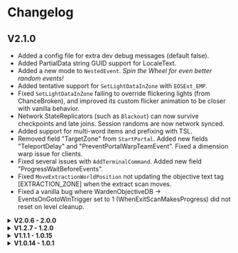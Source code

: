 # Changelog
## V2.1.0
  - Added a config file for extra dev debug messages (default false).
  - Added PartialData string GUID support for LocaleText.
  - Added a new mode to ``NestedEvent``. <i>Spin the Wheel for even better random events!</i>
  - Added tentative support for ``SetLightDataInZone`` with ``EOSExt_EMP``.
  - Fixed ``SetLightDataInZone`` failing to override flickering lights (from ChanceBroken), and improved its custom flicker animation to be closer with vanilla behavior.
  - Network StateReplicators (such as ``Blackout``) can now survive checkpoints and late joins. Session randoms are now network synced.
  - Added support for multi-word items and prefixing with TSL.
  - Removed field "TargetZone" from ``StartPortal``. Added new fields "TeleportDelay" and "PreventPortalWarpTeamEvent". Fixed a dimension warp issue for clients.
  - Fixed several issues with ``AddTerminalCommand``. Added new field "ProgressWaitBeforeEvents".
  - Fixed ``MoveExtractionWorldPosition`` not updating the objective text tag [EXTRACTION_ZONE] when the extract scan moves.
  - Fixed a vanilla bug where WardenObjectiveDB -> EventsOnGotoWinTrigger set to 1 (WhenExitScanMakesProgress) did not reset on level cleanup.

<details>
  <summary><b>V2.0.6 - 2.0.0</b></summary>
<br>

## V2.0.6
  - Fixed issue where the timer element of ``Countdown`` was invisible.
  - Made EventsOnProgress much more consistent. In ``Countup`` if the counter goes below the starting value the progress percentage will be clamped. If the event is instantly completed via ``AdjustAWOTimer`` (not terminated), any remaining EventsOnProgress will be executed.
  - Added more update fields to ``AdjustAWOTimer``.
  - Added proxy fields for ``Countdown``/``Countup``/``AdjustAWOTimer`` for better clarity.

## V2.0.5
  - Changed logic for ``AlertEnemiesInZone``. Both alert mechanisms will now execute regardless of "Enabled", and will run on all clients instead of host only. Setting "Enabled" to true will now print an encouraging message in the console. This should hopefully fix inconsistencies in multiplayer.
  - Fixed issue where layer-dependent ``MultiProgressions`` wouldn't update properly depending on which layer the local player is in when it updated.
  - Attempted fix for inconsistencies with TSL. And TSL now works on security door text and in ``Countdown``/``Countup``/``CustomHudTitle``/``SpecialHudTimer``!
  - ``AdjustAWOTimer`` can now change the title text and timer color for ``Countdown``. It will not change the speed (bc it is a countdown).
  - ``LockSecurityDoor`` will force the door state to locked unless it is already open.
  - Added fallbacks for ``ForceCompleteChainPuzzle`` and ``AddChainPuzzleToSecurityDoor``. If using these events in a terminal command, you can put the CP id in "SpecialNumber" instead of "ChainPuzzle" so that the command will not activate that CP.
  - Temporary fix for an error from ``MoveExtractionWorldPosition`` when the elevator or exit tile does not have an extraction chain puzzle. If this still fails, a warning message will be printed to the console letting you know the event won't work for the level.
  - Events for changing the player ammo and amount of ammo received from ammopacks will come sometime in the next update!

## V2.0.3
  - Fixed ``MoveExtractionWorldPosition`` not working.
  - Fixed TSL not consistently fetching terminals in static dimensions in the same order as AWO terminal events.
  - Internally changed EventLoops to be more thread-safe.

## V2.0.2
  - Fixed EventsOnProgress only executing the first progress event. (Make sure progress events are ordered from first to last.) 

## V2.0.1
  - Removed the arbitrary behavior in `HideTerminalCommand` and `UnhideTerminalCommand` of getting UniqueCommand 1-5 when "CommandNumber" is 1-5. 
  - Fixed "DeleteCommand" not always working in `HideTerminalCommand`. It is now mutually exclusive with hiding a command and will only work if the command is visible.
  - Added an error check for `SetTerminalLog` if "FileContent" is empty when adding a new log.
  - Fixed `TeleportPlayer` not retaining the last look direction before flash teleporting.
  - Reverted accidental change in `ForceCompleteChainPuzzle`. It should now clear scan splines again and not vomit when doing so.

## V2.0.0
This is intended to be one of the last major updates for AWO. Thanks everyone! --Amorously

<b>New Events:</b>
  - `ForcePlayPlayerDialogue`
  - `SetTerminalLog`
  - `SetPocketItem`
  - `DoInteractWeakDoorsInZone`
  - `ToggleInteractWeakDoorsInZone`

<b>Vanilla Event Overrides (VEO):</b>
  - In `PlaySound` (Type 5) you can now also use "Position" instead of "WorldEventObjectFilter" to play non-global sounds from.
  - In `SpawnEnemyOnPoint` (Type 16) you can now also use "Position" instead of "WorldEventObjectFilter" to spawn enemies from, and "Count" to spawn that number of enemies.

<b>Terminal Serial Lookup (TSL)</b>
  - For most formatted text in the game, you can now get the zone alias or serial number for <i>any</i> terminal item! See wiki for how to use.
  - Ex. `"[TERMINAL_0_0_0_0]"` would get the serial number for (Reality, Main, Zone_0)'s 0th terminal.
  - Ex. `"[ZONE_3_2_1]"` would get the zone alias for the zone in (Dimension_3, Overload, Zone_1).

<b>Updated:</b>
  - Events the execute other events in AWO can now execute custom warden events, such as ones from Inas's plugins (EOS, ESVS).
  - Replaced Hirnu's WeakDoorMechanism in `AlertEnemiesInZone` with NoiseEventMechanism (i.e. scream doors, EventsOnEnter). This is now mutually exclusive with the original behavior and enabled by default. For the original behavior, enemies will now aggro onto the closest alive player instead of the host.
  - Added field "NavMarker" to `SpawnNavMarker`; you can now change the nav marker color, style, add text, and add a fade out time.
  - Added fields "IsLayerIndependent" and "Priority" to `MultiProgression`, which will hide/unhide MPs on the hud depending on which layer the player is in.
  - `Teleport/Infect/Damage/Revive Player` should now instead use the Xth player in the lobby from left to right, rather than their lobby slot index.
  - Improved performance for EventsOnProgress.
  - Transitioned to primarily using `GTFO.API` for LevelEvents.
  - Improved randomness.
  - Added "fallbacks" for duplicate and nested fields. See wiki.
  - Added new field "WorldEventObjectFilter", which proxies "SpecialText". 
  - You can now specify a WorldEventObjectFilter for `SpawnHibernateInZone` and `SpawnScoutInZone`.
  - Attempted fix on custom success screens not always updating.
  - Refactored/rebuilt most code in AWO. 
  - Add more.

<b>Known Issues:</b>
  - `SetLightDataInZone` is still under investigation with `EOSExt_EMP` and the EMP ability in `EEC`, and will hopefully get fixed in the future.
  - If you lock WeakDoors using `ToggleInteractWeakDoorsInZone` and open or close them with `DoInteractWeakDoorsInZone`, any door buttons with a WeakLock on them will become interactible again. I'm lazy and this is kinda niche.
  - Generator Clusters and Generators added by `ExtraObjectiveSetup` do not currently have a valid TerminalInteface setup, so they can neither be queried nor be used in the serial number lookup.

</details>

<details>
  <summary><b>V1.2.7 - 1.2.0</b></summary>
<br>

## V1.2.7
  - Added new event `SpecialHudTimer`.
  - Changed `CustomHudText` since it didn't need to be run in a coroutine.
  - Fixed EventsOnProgress killing the timer.
  - Fixed `NestedEvent` potentially crashing the game when there are more MaxRandomEvents than EventsToActivate. 
  - Fixed an issue where `PlayWaveRoarSound` would play wave roars one size larger than specified.
  - Removed the restriction of having only one active DOT `DamagePlayer` & IOT `InfectPlayer` event at a time.
  - Remembered to do the version bump.

## V1.2.6
  - Added new event `CustomHudText`.
  - Added a random event selection mode to `NestedEvent`.
  - You can now specify a WorldEventObjectFilter to use for `PlayWaveRoarSound`, `SpawnNavMarker`, & `MoveExtractionWorldPosition` via SpecialText.
  - Saved like, 20 bytes of memory for events that use coroutines.

## V1.2.5
  - `CleanupEnemiesInZone` hotfix, sry for the wait.

## V1.2.4
  - Added EventsOnProgress to `Countdown` and `Countup`.
  - You can now specify an area index for `AlertEnemiesInZone` (see wiki)
  - Fixed a potential sync issue with `LockSecurityDoor`.

## V1.2.3
  - You can now specify an area index for `CleanupEnemiesInZone`.

## V1.2.2
  - Fixed a major sync issue with AWO events that activate other events  (Countdown, Countup, NestedEvent, and StartEventLoop).
  - `SpawnHibernatesInZone` now also rerolls for enemies spawning too close to other enemies. After 5 failed attempts, you can choose whether or not to cope and spawn the hibernate anyway via Enabled (default true).

## V1.2.1
 - Added new event `PlayWaveRoarSound`.
 - Fixed `Countdown` and `Countup` using the incorrect BlinkIn/BlinkOut values.
 - Increased `SpawnHibernateInZone` player avoid distance >:(
 - Retroactively changed `ModifyPortalMachine` event name to `StartPortalMachine`, sorry

## V1.2.0
<b>New events:</b>
  - ShakeScreen
  - StartPortalMachine
  - SetSuccessScreen
  - PlaySubtitles
  - MultiProgression

<b>Updated:</b>
  - Fixed `LockSecurityDoor` not locking doors and implemented option to add text to locked door.
  <pre>{
    "Type": 10001,
    "Layer": 0,
    "DimensionIndex": 0,
    "LocalIndex": 1,
    "SpecialText": "<color=green>://ERROR! Ultra locked!!</color>"
}</pre>
  - Fixed `TeleportPlayer` not properly syncing between host-clients.
  - Fixed `SpawnScouts` & `SpawnHibernates` throwing errors in the console.
  - You can now use modded custom success screens! Just put the full prefab filepath in either the `SetSuccessScreen` event or RundownDB.
  - Disabled the Objective Extension module (if you were actually using this, DM me and I'll reenable it).

</details>

<details>
  <summary><b>V1.1.1 - 1.0.15</b></summary>
<br>

## V1.1.1
- Fixed `AdjustAWOTimer` bricking `Countdown` duration.
- Fixed `ForceCompleteChainPuzzle` throwing null reference errors if a CP doesn't have a spline.
- A positive TimeModifier for `AdjustAWOTimer` will now increase `Countup` instead of lowering it.
- AMAWO console debug/error messages now include the event name.

## V1.1.0
<b>New events:</b>
  - Countup (like Lockout2's E1 gimmick)
  - ForceCompleteChainPuzzle
  - SpawnNavMarker

<b>Updated:</b>
  - Countdown: you can now also use Duration outside of CountdownData class. Prioritizes backwards compatibility.
<pre>{
  "Type": 10010,
  "Duration": 60.0,
  "Countdown": {
    "TimerText": "Time Until Ends:",
    "TimerColor": "red",
    "EventsOnDone": []
  }
}</pre>
  - AdjustAWOTimer: Same as above. Added features for Countup.
  - SolveSecurityDoorAlarm: Now only changes door interaction state (Clearing CPs was broken, anyways). Use ForceCompleteChainPuzzle for this functionality.
  - AddTerminalCommand: You can now use TextDB for CommandDesc.
  - Refactored code in most AMAWO events.

## V1.0.1650

Fixed Active EventLoop Ids persisting between levels. 

## V1.0.15

Amorously makes and will continue to make cool contributions. First ones merged and compiled here. See the wiki for how to use them.
```
New events:
   - NestedEvent
   - StartEventLoop
   - StopEventLoop
   - TeleportPlayer
   - InfectPlayer
   - DamagePlayer
   - RevivePlayer
   - AdjustAWOTimer
```
</details>

<details>
  <summary><b>V1.0.14 - 1.0.1</b></summary>
<br>

## V1.0.14

thyunsus requests: cleanupenemiesinzone IncludeOnlyID (works same as ExcludeEnemyID but in reverse)

## V1.0.13

hideterminalcommands can now use a remove command entirely -switch, DeleteCommand default false. true it to make the command go poof entirely.

also some other tweaks and fixes here and there.

## V1.0.12

added AddChainPuzzleToSecurityDoor / 10027

Datablock example:

<pre>
              {
                "Type": 10027, // "AddChainPuzzleToSecurityDoor",
                "Layer": 0,
                "DimensionIndex": 0,
                "LocalIndex": 1,
                "WardenIntel": "door is rigged noob",
                "ChainPuzzle": 139
              }
</pre>

only effective on doors that have not been opened yet. on unlocked doors the handle goes back in its hole.

## V1.0.11

AddTerminalCommand does TriggerClient stuff, now it works as it should. ish. zero delay on the command but i can live with it. :)

## V1.0.10

minor tweaks to AddTerminalCommand and COMAMNDS list, noticed u could repeatedly add commands with the same command numbers, not nice. made a simple duplicate check, wont let u do it now.

## V1.0.9

would you like to have over 2 billion UniqueCommands? :) check TERMINALCOMMANDS.md for new commands 10024-10026 AddTerminalCommand, HideTerminalCommand, UnhideTerminalCommand

## V1.0.8

spawnhibernateinzone now avoids players, rerolls position until a position is found that doesnt spawn on a player, instantly aggroing it. also solvesecuritydoor might work better. ish.

## V1.0.7

spawnhibernateinzone now properly randomizes rotation of enemies, they don't all face (roughly) the same way. one enemy spawn goes by the eventdata spawnhibernates position + rotation (rotation.y should only be modified).

## V1.0.6

fixed CleanupEnemiesInZone

## V1.0.5

SolveSecurityDoorAlert now functions even if the door is locked by keycard, cell or lockednokey (type 3) .. it switches any chainpuzzle on the door into type 4.

## V1.0.4

alertenemiesinzone chagned (wakeup mechanism, weakdoor opening). devs: if u don't want weakdoors of zone to open, use "Enabled": false on the event (default true if missing). thanks thyunsus a lot for testing this!

## V1.0.3

v1.0.2 was flawed in one game-breaking way, fixed.

## V1.0.2

thy reported that countdown timers after checkpoints break and play old events again. made provisions to detect cp usage and seppuku accordingly. also, made a small change to how the after-events are executed.

## V1.0.1

initial.
</details>